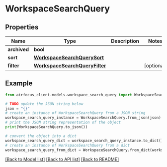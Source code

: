 # WorkspaceSearchQuery


## Properties

Name | Type | Description | Notes
------------ | ------------- | ------------- | -------------
**archived** | **bool** |  | 
**sort** | [**WorkspaceSearchQuerySort**](WorkspaceSearchQuerySort.md) |  | 
**filter** | [**WorkspaceSearchQueryFilter**](WorkspaceSearchQueryFilter.md) |  | [optional] 

## Example

```python
from airfocus_client.models.workspace_search_query import WorkspaceSearchQuery

# TODO update the JSON string below
json = "{}"
# create an instance of WorkspaceSearchQuery from a JSON string
workspace_search_query_instance = WorkspaceSearchQuery.from_json(json)
# print the JSON string representation of the object
print(WorkspaceSearchQuery.to_json())

# convert the object into a dict
workspace_search_query_dict = workspace_search_query_instance.to_dict()
# create an instance of WorkspaceSearchQuery from a dict
workspace_search_query_from_dict = WorkspaceSearchQuery.from_dict(workspace_search_query_dict)
```
[[Back to Model list]](../README.md#documentation-for-models) [[Back to API list]](../README.md#documentation-for-api-endpoints) [[Back to README]](../README.md)


